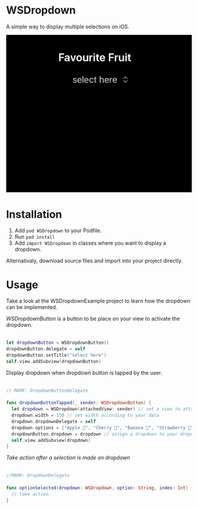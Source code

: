 # WSDropdown

A simple way to display multiple selections on iOS.

![screenshot](https://github.com/yalcinozdemir/WSDropdown/blob/master/screenshots.gif?raw=true)

# Installation

1. Add `pod WSDropdown` to your Podfile.
2. Run `pod install`
3. Add `import WSDropdown` in classes where you want to display a dropdown.


Alternativaly, download source files and import into your project directly.


# Usage

Take a look at the WSDropdownExample project to learn how the dropdown can be implemented.

*WSDropdownButton* is a button to be place on your view to activate the dropdown.

```swift

let dropdownButton = WSDropdownButton()
dropdownButton.delegate = self
dropdownButton.setTitle("select here")
self.view.addSubview(dropdownButton)
```

Display dropdown when dropdown button is tapped by the user.

```swift

// MARK: DropdownButtonDelegate
    
func dropdownButtonTapped(_ sender: WSDropdownButton) {
  let dropdown = WSDropdown(attachedView: sender) // set a view to attach dropdown
  dropdown.width = 150 // set width according to your data
  dropdown.dropdownDelegate = self
  dropdown.options = ["Apple 🍎", "Cherry 🍒", "Banana 🍌", "Strawberry 🍓", "Tomato? 🍅", "Watermelon 🍉", "Kiwi 🥝", "Peach 🍑", "Grapes 🍇"] // set data to display on your dropdown 
  dropdownButton.dropdown = dropdown // assign a dropdown to your dropdown button.
  self.view.addSubview(dropdown)
}
```

*Take action after a selection is made on dropdown*
```swift

//MARK: DropdownDelegate
    
func optionSelected(dropdown: WSDropdown, option: String, index: Int) {
  // take action
}
```



